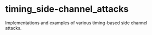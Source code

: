 # timing_side-channel_attacks
Implementations and examples of various timing-based side channel attacks.
